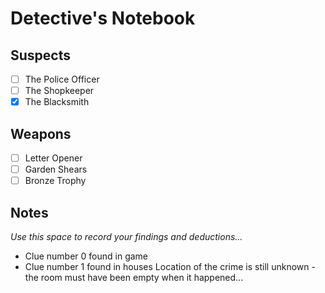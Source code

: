 # Detective's Notebook

## Suspects
- [ ] The Police Officer
- [ ] The Shopkeeper
- [X] The Blacksmith

## Weapons
- [ ] Letter Opener
- [ ] Garden Shears
- [ ] Bronze Trophy

## Notes
*Use this space to record your findings and deductions...*
- Clue number 0 found in game
- Clue number 1 found in houses
Location of the crime is still unknown - the room must have been empty when it happened...
